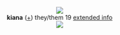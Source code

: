 <p align="center">
  <img src="[https://cdn.discordapp.com/attachments/431499091269124117/1144071206044172288/tlalah.png](https://media.discordapp.net/attachments/852712988162916387/1144447587252973639/IMG_1650.jpg?width=1177&height=662)">
  <br><strong>kiana</strong> (<a href="https://en.pronouns.page/@orangutanfather">+</a>) they/them 19 <a href="https://finality.straw.page/">extended info</a>
  <br><img src="https://cdn.discordapp.com/attachments/431499091269124117/1144074676360986635/music_notes.gif">
</p>
